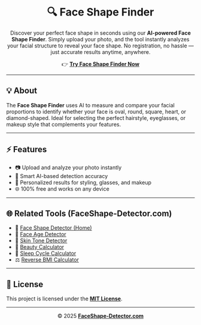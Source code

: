 <h1 align="center">🔍 Face Shape Finder</h1>

<p align="center">
Discover your perfect face shape in seconds using our <strong>AI-powered Face Shape Finder</strong>.  
Simply upload your photo, and the tool instantly analyzes your facial structure to reveal your face shape.  
No registration, no hassle — just accurate results anytime, anywhere.
</p>

<p align="center">
👉 <a href="https://faceshape-detector.com/" target="_blank" rel="noopener"><strong>Try Face Shape Finder Now</strong></a>
</p>

<hr/>

<h2>💡 About</h2>
<p>
The <strong>Face Shape Finder</strong> uses AI to measure and compare your facial proportions to identify whether your face is oval, round, square, heart, or diamond-shaped.  
Ideal for selecting the perfect hairstyle, eyeglasses, or makeup style that complements your features.
</p>

<hr/>

<h2>⚡ Features</h2>
<ul>
  <li>📷 Upload and analyze your photo instantly</li>
  <li>🧠 Smart AI-based detection accuracy</li>
  <li>💇 Personalized results for styling, glasses, and makeup</li>
  <li>🌐 100% free and works on any device</li>
</ul>

<hr/>

<h2>🌐 Related Tools (FaceShape-Detector.com)</h2>
<ul>
  <li>💎 <a href="https://faceshape-detector.com/" target="_blank" rel="noopener">Face Shape Detector (Home)</a></li>
  <li>🧠 <a href="https://faceshape-detector.com/face-age-detector/" target="_blank" rel="noopener">Face Age Detector</a></li>
  <li>🎨 <a href="https://faceshape-detector.com/skin-tone-detector/" target="_blank" rel="noopener">Skin Tone Detector</a></li>
  <li>💖 <a href="https://faceshape-detector.com/beauty-calculator/" target="_blank" rel="noopener">Beauty Calculator</a></li>
  <li>🌙 <a href="https://faceshape-detector.com/sleep-cycle-calculator/" target="_blank" rel="noopener">Sleep Cycle Calculator</a></li>
  <li>⚖️ <a href="https://faceshape-detector.com/reverse-bmi-calculator/" target="_blank" rel="noopener">Reverse BMI Calculator</a></li>
</ul>

<hr/>

<h2>📘 License</h2>
<p>This project is licensed under the <a href="./LICENSE" target="_blank" rel="noopener"><strong>MIT License</strong></a>.</p>

<hr/>

<p align="center">© 2025 <a href="https://faceshape-detector.com/" target="_blank" rel="noopener"><strong>FaceShape-Detector.com</strong></a></p>
